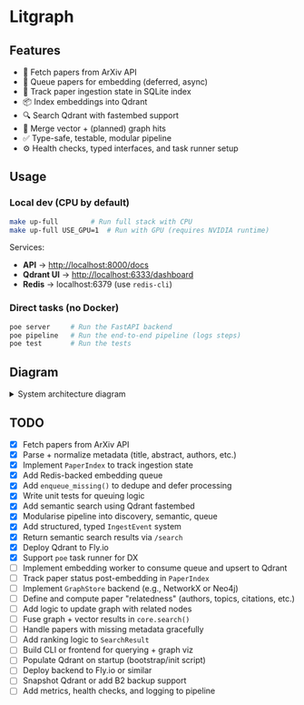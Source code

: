 # Litgraph

## Features

- 📄 Fetch papers from ArXiv API
- 🧠 Queue papers for embedding (deferred, async)
- 🧮 Track paper ingestion state in SQLite index
- 📦 Index embeddings into Qdrant
- 🔍 Search Qdrant with fastembed support
- 🧩 Merge vector + (planned) graph hits
- ✅ Type-safe, testable, modular pipeline
- ⚙️ Health checks, typed interfaces, and task runner setup

## Usage

### Local dev (CPU by default)

```bash
make up-full        # Run full stack with CPU
make up-full USE_GPU=1  # Run with GPU (requires NVIDIA runtime)
```

Services:

- **API** → [http://localhost:8000/docs](http://localhost:8000/docs)
- **Qdrant UI** → [http://localhost:6333/dashboard](http://localhost:6333/dashboard)
- **Redis** → localhost:6379 (use `redis-cli`)

### Direct tasks (no Docker)

```bash
poe server     # Run the FastAPI backend
poe pipeline   # Run the end-to-end pipeline (logs steps)
poe test       # Run the tests
```

## Diagram

<details>
<summary>System architecture diagram</summary>

```mermaid
flowchart TD
    subgraph API
        A1[GET /search] --> P["run_pipeline()"]
    end

    subgraph Pipeline
        P --> F[Discover papers from ArXiv]
        F --> I[Update PaperIndex]
        I --> Q[Enqueue papers if not embedded]
        Q --> S[Semantic Search]
        S --> G[Get related from GraphStore]
        G --> M[Merge vector + graph results]
        M --> R[Return SearchResults]
    end

    subgraph Vector Store
        V1["Qdrant (hosted/local)"]
    end

    subgraph Embedding Worker
        W1["Reads Redis queue"]
        W1 --> E[Embed papers]
        E --> V[Upsert to Qdrant]
        V --> U[Update PaperIndex status]
    end

    subgraph Graph Store
        G1["(Planned) Neo4j / in-memory graph"]
    end

    S -->|vector hits| V1
    G -->|edges| G1
    G1 -->|related| G
```

</details>


## TODO

- [x] Fetch papers from ArXiv API
- [x] Parse + normalize metadata (title, abstract, authors, etc.)
- [x] Implement `PaperIndex` to track ingestion state
- [x] Add Redis-backed embedding queue
- [x] Add `enqueue_missing()` to dedupe and defer processing
- [x] Write unit tests for queuing logic
- [x] Add semantic search using Qdrant fastembed
- [x] Modularise pipeline into discovery, semantic, queue
- [x] Add structured, typed `IngestEvent` system
- [x] Return semantic search results via `/search`
- [x] Deploy Qdrant to Fly.io
- [x] Support `poe` task runner for DX
- [ ] Implement embedding worker to consume queue and upsert to Qdrant
- [ ] Track paper status post-embedding in `PaperIndex`
- [ ] Implement `GraphStore` backend (e.g., NetworkX or Neo4j)
- [ ] Define and compute paper "relatedness" (authors, topics, citations, etc.)
- [ ] Add logic to update graph with related nodes
- [ ] Fuse graph + vector results in `core.search()`
- [ ] Handle papers with missing metadata gracefully
- [ ] Add ranking logic to `SearchResult`
- [ ] Build CLI or frontend for querying + graph viz
- [ ] Populate Qdrant on startup (bootstrap/init script)
- [ ] Deploy backend to Fly.io or similar
- [ ] Snapshot Qdrant or add B2 backup support
- [ ] Add metrics, health checks, and logging to pipeline
